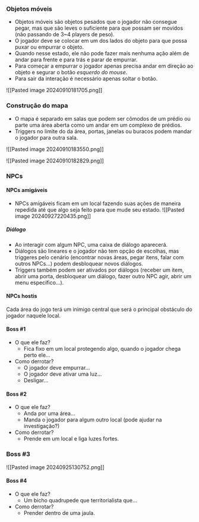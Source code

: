 
### Objetos móveis
* Objetos móveis são objetos pesados que o jogador não consegue pegar, mas que são leves o suficiente para que possam ser movidos (não passando de 3~4 players de peso).
* O jogador deve se colocar em um dos lados do objeto para que possa puxar ou empurrar o objeto.
* Quando nesse estado, ele não pode fazer mais nenhuma ação além de andar para frente e para trás e parar de empurrar.
* Para começar a empurrar o jogador apenas precisa andar em direção ao objeto e segurar o botão *esquerdo do mouse*.
* Para sair da interação é necessário apenas soltar o botão.

![[Pasted image 20240910181705.png]]

### Construção do mapa
* O mapa é separado em salas que podem ser cômodos de um prédio ou parte uma área aberta como um andar em um complexo de prédios.
* Triggers no limite do da área, portas, janelas ou buracos podem mandar o jogador para outra sala.

![[Pasted image 20240910183550.png]]

![[Pasted image 20240910182829.png]]

### NPCs

#### NPCs amigáveis
* NPCs amigáveis ficam em um local fazendo suas ações de maneira repedida até que algo seja feito para que mude seu estado.
![[Pasted image 20240927220435.png]]

##### Diálogo
* Ao interagir com algum NPC, uma caixa de diálogo aparecerá. 
* Diálogos são lineares e o jogador não tem opção de escolhas, mas triggeres pelo cenário (encontrar novas áreas, pegar itens, falar com outros NPCs...) podem desbloquear novos diálogos.
* Triggers também podem ser ativados por diálogos (receber um item, abrir uma porta, desbloquear um diálogo, fazer outro NPC agir, abrir um menu específico...).

#### NPCs hostis
Cada área do jogo terá um inimigo central que será o principal obstáculo do jogador naquele local. 
#### Boss #1
* O que ele faz?
	* Fica fixo em um local protegendo algo, quando o jogador chega perto ele...
* Como derrotar?
	* O jogador deve empurrar...
	* O jogador deve ativar uma luz...
	* Desligar...

#### Boss #2
* O que ele faz?
	* Anda por uma área...
	* Manda o jogador para algum outro local (pode ajudar na investigação?)
* Como derrotar?
	* Prende em um local e liga luzes fortes.

### Boss #3

![[Pasted image 20240925130752.png]]

#### Boss #4
* O que ele faz?
	* Um bicho quadrupede que territorialista que...
* Como derrotar?
	* Prender dentro de uma jaula.